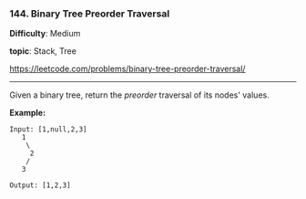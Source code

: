 ### 144. Binary Tree Preorder Traversal

**Difficulty**: Medium

**topic**: Stack, Tree

<https://leetcode.com/problems/binary-tree-preorder-traversal/>

***

Given a binary tree, return the *preorder* traversal of its nodes' values.

**Example:**

```
Input: [1,null,2,3]
   1
    \
     2
    /
   3

Output: [1,2,3]
```